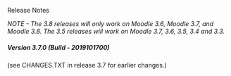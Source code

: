 Release Notes

_NOTE - The 3.8 releases will only work on Moodle 3.6, Moodle 3.7, and Moodle 3.8. The 3.5 releases will work on Moodle 3.7, 3.6, 3.5, 3.4
and 3.3._

##### Version 3.7.0 (Build - 2019101700)

(see CHANGES.TXT in release 3.7 for earlier changes.)